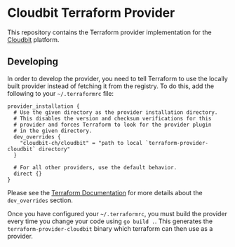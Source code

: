 # Cloudbit Terraform Provider

This repository contains the Terraform provider implementation for the [Cloudbit](https://cloudbit.ch/) platform.

## Developing

In order to develop the provider, you need to tell Terraform to use the locally built provider instead of fetching it
from the registry. To do this, add the following to your `~/.terraformrc` file:

```hcl
provider_installation {
  # Use the given directory as the provider installation directory.
  # This disables the version and checksum verifications for this
  # provider and forces Terraform to look for the provider plugin
  # in the given directory.
  dev_overrides {
    "cloudbit-ch/cloudbit" = "path to local `terraform-provider-cloudbit` directory"
  }

  # For all other providers, use the default behavior.
  direct {}
}
```

Please see the
[Terraform Documentation](https://www.terraform.io/cli/config/config-file#development-overrides-for-provider-developers)
for more details about the `dev_overrides` section.

Once you have configured your `~/.terraformrc`, you must build the provider every time you change your code using
`go build .`. This generates the `terraform-provider-cloudbit` binary which terraform can then use as a provider.